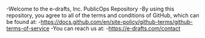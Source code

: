 -Welcome to the e-drafts, Inc. PublicOps Repository
-By using this repository, you agree to all of the terms and conditions of GitHub, which can be found at:
-https://docs.github.com/en/site-policy/github-terms/github-terms-of-service
-You can reach us at:
-https://e-drafts.com/contact
